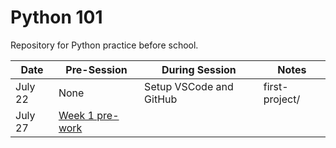 # Python 101

Repository for Python practice before school.

| Date | Pre-Session | During Session | Notes |
|------|-------------|----------------|-------|
| July 22 | None | Setup VSCode and GitHub | first-project/ |
| July 27 | [Week 1 pre-work](week1/README.md) | | |
